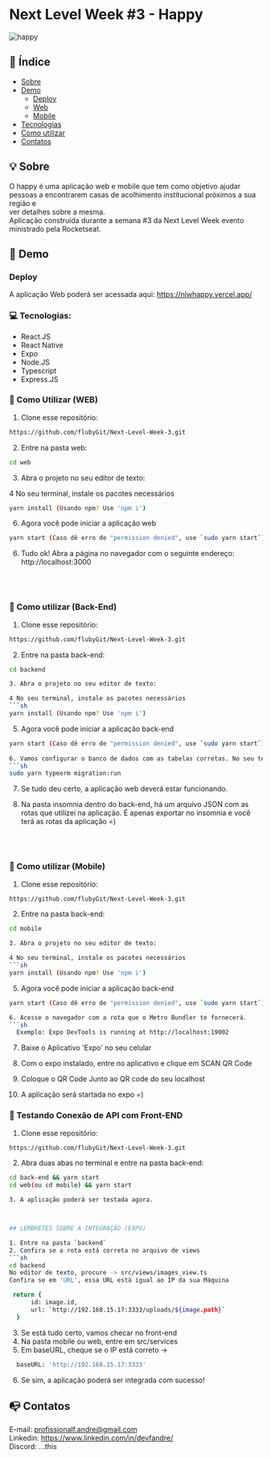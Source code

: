 <br />

# Next Level Week #3 - Happy
![happy](https://user-images.githubusercontent.com/49297012/96337805-10d17780-1060-11eb-8fd2-278f8ea9c660.png)

## :checkered_flag: Índice

* [Sobre](#bulb-sobre)
* [Demo](#iphone-demo)
  * [Deploy](#live)
  * [Web](#web)
  * [Mobile](#mobile)
* [Tecnologias](#computer-tecnologias)
* [Como utilizar](#wrench-como-utilizar)
* [Contatos](#mailbox_with_no_mail-contatos)

## :bulb: Sobre
O happy é uma aplicação web e mobile que tem como objetivo ajudar pessoas a encontrarem casas de acolhimento institucional próximos a sua região e <br> ver detalhes sobre a mesma.
<br>
Aplicação construída durante a semana #3 da Next Level Week evento ministrado pela Rocketseat.

## :iphone: Demo

### Deploy

A aplicação Web poderá ser acessada aqui: https://nlwhappy.vercel.app/

### :computer: Tecnologias:
- React.JS
- React Native
- Expo
- Node.JS
- Typescript
- Express.JS

### :wrench: Como Utilizar (WEB)

1. Clone esse repositório:
```sh 
https://github.com/flubyGit/Next-Level-Week-3.git
```

2. Entre na pasta web:
```sh
cd web
```
3. Abra o projeto no seu editor de texto:

4 No seu terminal, instale os pacotes necessários
```sh 
yarn install (Usando npm? Use 'npm i')
``` 
6. Agora você pode iniciar a aplicação web
```sh 
yarn start (Caso dê erro de "permission denied", use `sudo yarn start`)
```
6. Tudo ok! Abra a página no navegador com o seguinte endereço: http://localhost:3000

<br>
<br>

### :wrench: Como utilizar (Back-End)

1. Clone esse repositório:
```sh 
https://github.com/flubyGit/Next-Level-Week-3.git
```

2. Entre na pasta back-end:
```sh
cd backend

3. Abra o projeto no seu editor de texto:

4 No seu terminal, instale os pacotes necessários
```sh 
yarn install (Usando npm? Use 'npm i')
``` 

5. Agora você pode iniciar a aplicação back-end
```sh 
yarn start (Caso dê erro de "permission denied", use `sudo yarn start`)
 
6. Vamos configurar o banco de dados com as tabelas corretas. No seu terminal, digite:
```sh 
sudo yarn typeorm migration:run
``` 
7. Se tudo deu certo, a aplicação web deverá estar funcionando.

8. Na pasta insomnia dentro do back-end, há um arquivo JSON com as rotas que utilizei na aplicação. É apenas exportar no insomnia e você terá as rotas da aplicação =)

<br>
<br>

### :wrench: Como utilizar (Mobile)

1. Clone esse repositório:
```sh 
https://github.com/flubyGit/Next-Level-Week-3.git
```

2. Entre na pasta back-end:
```sh
cd mobile

3. Abra o projeto no seu editor de texto:

4 No seu terminal, instale os pacotes necessários
```sh 
yarn install (Usando npm? Use 'npm i')
``` 
5. Agora você pode iniciar a aplicação back-end
```sh 
yarn start (Caso dê erro de "permission denied", use `sudo yarn start`)

6. Acesse o navegador com a rota que o Metro Bundler te fornecerá. 
```sh
  Exemplo: Expo DevTools is running at http://localhost:19002
```

7. Baixe o Aplicativo 'Expo' no seu celular

8. Com o expo instalado, entre no aplicativo e clique em SCAN QR Code

9. Coloque o QR Code Junto ao QR code do seu localhost

10. A aplicação será startada no expo =)


### :wrench: Testando Conexão de API com Front-END

1. Clone esse repositório:
```sh 
https://github.com/flubyGit/Next-Level-Week-3.git
```

2. Abra duas abas no terminal e entre na pasta back-end:
```sh
cd back-end && yarn start
cd web(ou cd mobile) && yarn start

3. A aplicação poderá ser testada agora.



## LEMBRETES SOBRE A INTEGRAÇÃO (EXPO)

1. Entre na pasta `backend`
2. Confira se a rota está correta no arquivo de views
```sh
cd backend
No editor de texto, procure -> src/views/images_view.ts
Confira se em 'URL', essa URL está igual ao IP da sua Máquina

 return {
      id: image.id,
      url: `http://192.168.15.17:3333/uploads/${image.path}`
  }
```
3. Se está tudo certo, vamos checar no front-end
4. Na pasta mobile ou web, entre em src/services
5. Em baseURL, cheque se o IP está correto -> 
```sh 
  baseURL: 'http://192.168.15.17:3333' 
```
6. Se sim, a aplicação poderá ser integrada com sucesso!




## :mailbox_with_no_mail: Contatos
E-mail: profissionalf.andre@gmail.com<br>
Linkedin: https://www.linkedin.com/in/devfandre/<br>
Discord: ...this

   
